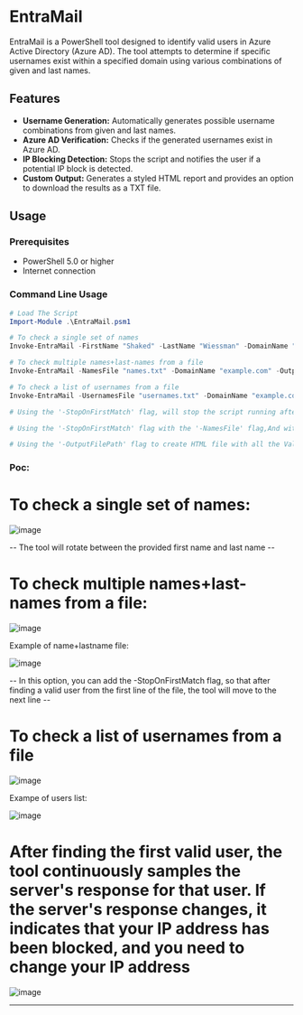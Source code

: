 # EntraMail

EntraMail is a PowerShell tool designed to identify valid users in Azure Active Directory (Azure AD). The tool attempts to determine if specific usernames exist within a specified domain using various combinations of given and last names.

## Features

- **Username Generation:** Automatically generates possible username combinations from given and last names.
- **Azure AD Verification:** Checks if the generated usernames exist in Azure AD.
- **IP Blocking Detection:** Stops the script and notifies the user if a potential IP block is detected.
- **Custom Output:** Generates a styled HTML report and provides an option to download the results as a TXT file.

## Usage

### Prerequisites

- PowerShell 5.0 or higher
- Internet connection

### Command Line Usage

```powershell
# Load The Script
Import-Module .\EntraMail.psm1

# To check a single set of names
Invoke-EntraMail -FirstName "Shaked" -LastName "Wiessman" -DomainName "example.com" -OutputFilePath "results.html"

# To check multiple names+last-names from a file
Invoke-EntraMail -NamesFile "names.txt" -DomainName "example.com" -OutputFilePath "results.html"

# To check a list of usernames from a file
Invoke-EntraMail -UsernamesFile "usernames.txt" -DomainName "example.com" -OutputFilePath "results.html"

# Using the '-StopOnFirstMatch' flag, will stop the script running after finding a valid username.

# Using the '-StopOnFirstMatch' flag with the '-NamesFile' flag,And with -Firstname + -Lastname flags.

# Using the '-OutputFilePath' flag to create HTML file with all the Valid users that found.
```

### Poc:
# To check a single set of names:
![image](https://github.com/user-attachments/assets/72c3196b-6161-456a-b405-2112ad346336)

-- The tool will rotate between the provided first name and last name --

# To check multiple names+last-names from a file:

![image](https://github.com/user-attachments/assets/7ff71ac6-9632-499d-9900-e25027c1bad3)

Example of name+lastname file:

![image](https://github.com/user-attachments/assets/eee92276-ea42-4747-8840-b035759f6bb8)

-- In this option, you can add the -StopOnFirstMatch flag, so that after finding a valid user from the first line of the file, the tool will move to the next line --


# To check a list of usernames from a file

![image](https://github.com/user-attachments/assets/24639f6c-84bf-418e-b52d-3ca338cb43ba)

Exampe of users list:

![image](https://github.com/user-attachments/assets/39390d8f-4187-47d0-9f47-a3b15196f6ca)


# After finding the first valid user, the tool continuously samples the server's response for that user. If the server's response changes, it indicates that your IP address has been blocked, and you need to change your IP address

![image](https://github.com/user-attachments/assets/c26482fd-924e-4839-9528-87b3c72e47aa)


-------------------





